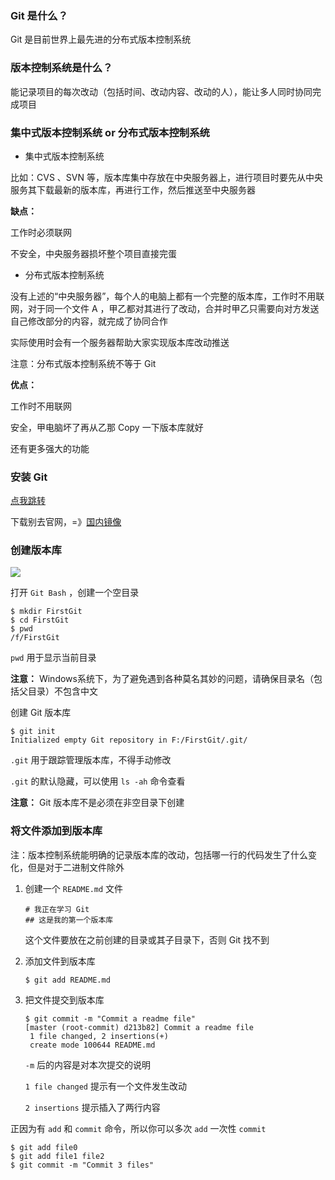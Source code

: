 ### Git 是什么？

Git 是目前世界上最先进的分布式版本控制系统

### 版本控制系统是什么？

能记录项目的每次改动（包括时间、改动内容、改动的人），能让多人同时协同完成项目

### 集中式版本控制系统  or  分布式版本控制系统

- 集中式版本控制系统

比如：CVS 、SVN 等，版本库集中存放在中央服务器上，进行项目时要先从中央服务其下载最新的版本库，再进行工作，然后推送至中央服务器

**缺点：**

工作时必须联网

不安全，中央服务器损坏整个项目直接完蛋

- 分布式版本控制系统

没有上述的“中央服务器”，每个人的电脑上都有一个完整的版本库，工作时不用联网，对于同一个文件 A ，甲乙都对其进行了改动，合并时甲乙只需要向对方发送自己修改部分的内容，就完成了协同合作

实际使用时会有一个服务器帮助大家实现版本库改动推送

注意：分布式版本控制系统不等于 Git

**优点：**

工作时不用联网

安全，甲电脑坏了再从乙那 Copy 一下版本库就好

还有更多强大的功能

### 安装 Git

[点我跳转]( https://www.liaoxuefeng.com/wiki/896043488029600/896067074338496 )

下载别去官网，=》[国内镜像]( https://github.com/waylau/git-for-win )

### 创建版本库

![](https://github.com/WaringHu/MyBlog/blob/master/Git%20%E5%AD%A6%E4%B9%A0%E7%AC%94%E8%AE%B0/assets/00.png)

打开 `Git Bash` ，创建一个空目录

```
$ mkdir FirstGit
$ cd FirstGit
$ pwd
/f/FirstGit
```

`pwd` 用于显示当前目录

**注意：** Windows系统下，为了避免遇到各种莫名其妙的问题，请确保目录名（包括父目录）不包含中文 

创建 Git 版本库

```
$ git init
Initialized empty Git repository in F:/FirstGit/.git/
```

`.git` 用于跟踪管理版本库，不得手动修改

`.git` 的默认隐藏，可以使用 `ls -ah` 命令查看

**注意：** Git 版本库不是必须在非空目录下创建

### 将文件添加到版本库

注：版本控制系统能明确的记录版本库的改动，包括哪一行的代码发生了什么变化，但是对于二进制文件除外

1. 创建一个 `README.md` 文件

   ```
   # 我正在学习 Git
   ## 这是我的第一个版本库
   ```

   这个文件要放在之前创建的目录或其子目录下，否则 Git 找不到

2. 添加文件到版本库

   ```
   $ git add README.md
   ```

3. 把文件提交到版本库

   ```
   $ git commit -m "Commit a readme file"
   [master (root-commit) d213b82] Commit a readme file
    1 file changed, 2 insertions(+)
    create mode 100644 README.md
   ```

   `-m` 后的内容是对本次提交的说明

   `1 file changed` 提示有一个文件发生改动

   `2 insertions` 提示插入了两行内容

正因为有 `add` 和 `commit` 命令，所以你可以多次 `add` 一次性 `commit`

```
$ git add file0
$ git add file1 file2
$ git commit -m "Commit 3 files"
```

